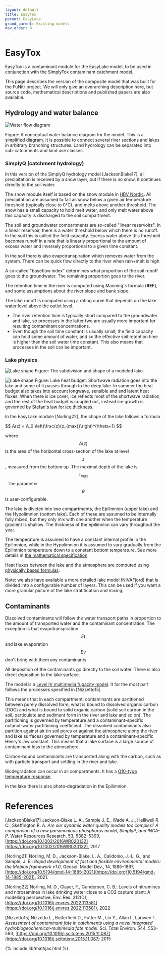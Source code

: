 ```yaml
---
layout: default
title: EasyTox
parent: EasyLake
grand_parent: Existing models
nav_order: 0
---
```


# EasyTox

EasyTox is a contaminant module for the EasyLake model, to be used in conjunction with the SimplyTox contaminant catchment model.

This page describes the version of the composite model that was built for the FuNitr project. We will only give an overarching description here, but source code, mathematical descriptions and published papers are also available.

## Hydrology and water balance

![Water flow diagram](../img/easytox/waterflow.png)

Figure: A conceptual water balance diagram for the model. This is a simplified diagram. It is possible to connect several river sections and lakes in arbitrary branching structures. Land hydrology can be separated into sub-catchments and land use classes.

### SimplyQ (catchment hydrology)

In this version of the SimplyQ hydrology model \[JacksonBlake17\], all precipitation is received by a snow layer, but if there is no snow, it continues directly to the soil water.

The snow module itself is based on the snow module in [HBV Nordic](https://publikasjoner.nve.no/publication/1996/publication1996_07.pdf). All precipitation are assumed to fall as snow below a given air temperature threshold (typically close to 0°C), and melts above another threshold. The snow has a small capacity to hold melt water, and only melt water above this capacity is discharged to the soil compartment.

The soil and groundwater compartments are so-called "linear reservoirs". In a linear reservoir, there is a water threshold below which there is no runoff. In the soil this is called the field capacity. Excess water above this threshold becomes runoff in a rate that is linearly proportional to the amount of excess water and inversely proportional to a given time constant.

In the soil there is also evapotranspiration which removes water from the system. There can be quick flow directly to the river when rain+melt is high.

A so-called "baseflow index" determines what proportion of the soil runoff goes to the groundwater. The remaining proportion goes to the river.

The retention time in the river is computed using Manning's formula (**REF**), and some assumptions about the river slope and bank slope.

The lake runoff is computed using a rating curve that depends on the lake water level above the outlet level.

* The river retention time is typically short compared to the groundwater and lake, so processes in the latter two are usually more important for resulting contaminant concentrations.
* Even though the soil time constant is usually small, the field capacity can hold some amount of water, and so the effective soil retention time is higher than the soil water time constant. This also means that processes in the soil can be important.

### Lake physics

![Lake shape](../img/easytox/lake.png)
Figure: The subdivision and shape of a modeled lake.

![Lake shape](../img/easytox/lake_rad.png)
Figure: Lake heat budget. Shortwave radiation goes into the lake and some of it passes through to the deep lake. In summer the heat budget also takes into account longwave, sensible and and latent heat fluxes. When there is ice cover, ice reflects most of the shortwave radiation, and the rest of the heat budget is coupled out, instead ice growth is governed by [Stefan's law for ice thickness](https://en.wikipedia.org/wiki/Stefan%27s_equation).

In the EasyLake module \[Norling22\], the shape of the lake follows a formula

$$
A(z) = A_0 \left(\frac{z}{z_{max}}\right)^{\theta+1\}
$$

where $$A(z)$$ is the area of the horizontal cross-section of the lake at level $$z$$, measured from the bottom up. The maximal depth of the lake is $$z_{max}$$. The parameter $$\theta$$ is user-configurable.

The lake is divided into two compartments, the Epilimnion (upper lake) and the Hypolimnion (bottom lake). Each of these are assumed to be internally fully mixed, but they only mix with one another when the temperature gradient is shallow. The thickness of the epilimnion can vary throughout the year.

The temperature is assumed to have a constant internal profile in the Epilimnion, while in the Hypolimnion it is assumed to vary gradually from the Epilimnion temperature down to a constant bottom temperature. See more details in [the mathematical specification](autogen/easylake.html).

Heat fluxes between the lake and the atmosphere are computed using [physically based formulas](autogen/auxiliary.html#airsea-lake).

Note: we also have available a more detailed lake model (NIVAFjord) that is divided into a configurable number of layers. This can be used if you want a more granular picture of the lake stratification and mixing.

## Contaminants

Dissolved contaminants will follow the water transport paths in proportion to the amount of transported water and the contaminant concentration. The exception is that evapotranspiration $$Et$$ and lake evaporation $$Ev$$ don't bring with them any contaminants.

All deposition of the contaminants go directly to the soil water. There is also direct deposition to the lake surface.

The model is a [Level IV multimedia fugacity model](https://en.wikipedia.org/wiki/Multimedia_fugacity_model). It for the most part follows the processes specified in \[Nizzetto15\].

This means that in each compartment, contaminants are partitioned between purely dissolved form, what is bound to dissolved organic carbon (DOC) and what is bound to solid organic carbon (solid soil carbon in the soil, particulate and sediment form in the river and lake and so on). The partitioning is governed by temperature and a contaminant-specific octanol-water partitioning coefficient. The dissolved contaminants also partition against air (in soil pores or against the atmosphere along the river and lake surfaces) governed by temperature and a contaminant-specific Henry's law constant. This means that a lake surface is a large source of contaminant loss to the atmosphere.

Carbon-bound contaminants are transported along with the carbon, such as with particle transport and settling in the river and lake.

Biodegradation can occur in all compartments. It has a [Q10-type temperature response](https://en.wikipedia.org/wiki/Q10_(temperature_coefficient)).

In the lake there is also photo-degradation in the Epilimnion.

# References

\[JacksonBlake17\] Jackson-Blake L. A., Sample J. E., Wade A. J., Helliwell R. C., Skeffington R. A. *Are our dynamic water quality models too complex? A comparison of a new parsimonious phosphorus model, SimplyP, and INCA-P*. Water Resources Research, 53, 5382–5399, [https://doi.org/10.1002/2016WR020132](https://doi.org/10.1002/2016WR020132), 2017

\[Norling21\] Norling, M. D., Jackson-Blake, L. A., Calidonio, J.-L. G., and Sample, J. E.: *Rapid development of fast and flexible environmental models: the Mobius framework v1.0*, Geosci. Model Dev., 14, 1885–1897, [https://doi.org/10.5194/gmd-14-1885-2021](https://doi.org/10.5194/gmd-14-1885-2021), 2021.

\[Norling22\] Norling, M. D., Clayer, F., Gundersen, C. B.: Levels of nitramines and nitrosamines in lake drinking water close to a CO2 capture plant: A modelling perspective, Env. Res. 212(D), [https://doi.org/10.1016/j.envres.2022.113581](https://doi.org/10.1016/j.envres.2022.113581), 2022

\[Nizzetto15\] Nizzetto L., Butterfield D., Futter M., Lin Y., Allan I., Larssen T. *Assessment of contaminant fate in catchments using a novel integrated hydrobiogeochemical-multimedia fate model*. Sci. Total Environ. 544, 553-563, [https://doi.org/10.1016/j.scitotenv.2015.11.087](https://doi.org/10.1016/j.scitotenv.2015.11.087) 2015


{% include lib/mathjax.html %}